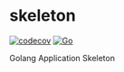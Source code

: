 # skeleton
[![codecov](https://codecov.io/gh/screwyprof/skeleton/branch/main/graph/badge.svg?token=HARPXB0AHP)](https://codecov.io/gh/screwyprof/skeleton) [![Go](https://github.com/screwyprof/skeleton/actions/workflows/go.yml/badge.svg)](https://github.com/screwyprof/skeleton/actions/workflows/go.yml)

Golang Application Skeleton
